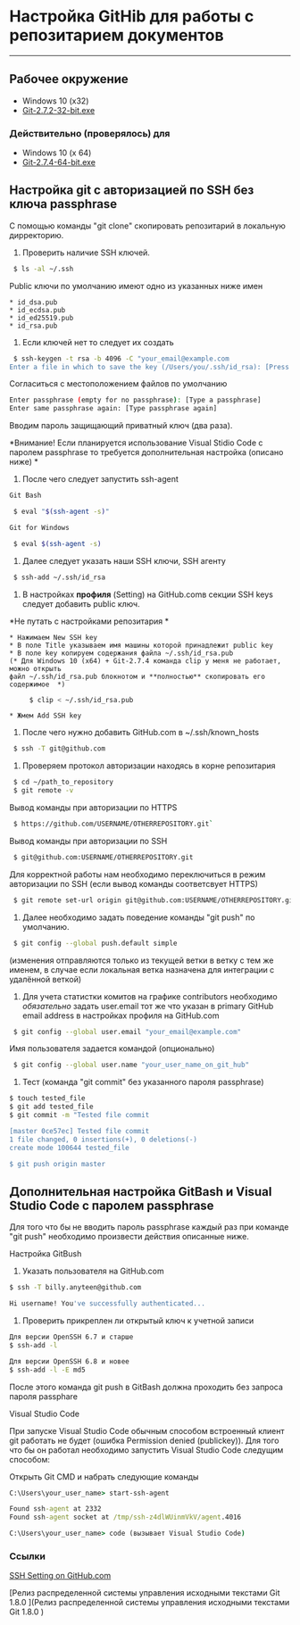# Настройка GitHib для работы с репозитарием документов #

<!--todo добавить какие файлы добавить в .gitignore и как удалить их из индекса (git rm --cached .gitignore) -->

---

## Рабочее окружение ##

* Windows 10 (x32)
* [Git-2.7.2-32-bit.exe](https://git-scm.com/download/win)

### Действительно (проверялось) для ###

* Windows 10 (x 64)
* [Git-2.7.4-64-bit.exe](https://git-scm.com/download/win)

## Настройка git c авторизацией по SSH без ключа passphrase ##

С помощью команды "git clone" скопировать репозитарий в локальную дирректорию.

1. Проверить наличие SSH ключей.

 ```bash
  $ ls -al ~/.ssh
 ```

 Рublic ключи по умолчанию имеют одно из указанных ниже имен

    * id_dsa.pub
    * id_ecdsa.pub
    * id_ed25519.pub
    * id_rsa.pub

1. Если ключей нет то следует их создать

 ```bash
  $ ssh-keygen -t rsa -b 4096 -C "your_email@example.com
 Enter a file in which to save the key (/Users/you/.ssh/id_rsa): [Press enter]
 ```

 Согласиться с местоположением файлов по умолчанию

 ```bash
 Enter passphrase (empty for no passphrase): [Type a passphrase]
 Enter same passphrase again: [Type passphrase again]
 ```

 Вводим пароль защищающий приватный ключ (два раза).

 *Внимание! Если планируется использование Visual Stidio Code с паролем passphrase то требуется дополнительная настройка (описано ниже) *

1. После чего следует запустить ssh-agent

 ```bash
 Git Bash

  $ eval "$(ssh-agent -s)"

 Git for Windows

  $ eval $(ssh-agent -s)
 ```

1. Далее следует указать наши SSH ключи, SSH агенту

 ```bash
  $ ssh-add ~/.ssh/id_rsa
 ```

1. В настройках **профиля** (Setting) на GitHub.comв секции SSH keys следует добавить public ключ.

 *Не путать с настройками репозитария *

    * Нажимаем New SSH key
    * В поле Title указываем имя машины которой принадлежит public key
    * В поле key копируем содержания файла ~/.ssh/id_rsa.pub  
    (* Для Windows 10 (x64) + Git-2.7.4 команда clip у меня не работает, можно открыть
    файл ~/.ssh/id_rsa.pub блокнотом и **полностью** скопировать его содержимое  *)

 ```bash
      $ clip < ~/.ssh/id_rsa.pub
 ```

    * Жмем Add SSH key

1. После чего нужно добавить GitHub.com в ~/.ssh/known_hosts

 ```bash
  $ ssh -T git@github.com
 ```

1. Проверяем протокол авторизации находясь в корне репозитария 

 ```bash
  $ cd ~/path_to_repository
  $ git remote -v
 ```

 Вывод команды при авторизации по HTTPS

 ```bash
  $ https://github.com/USERNAME/OTHERREPOSITORY.git`
 ```

 Вывод команды при авторизации по SSH

 ```bash
  $ git@github.com:USERNAME/OTHERREPOSITORY.git
 ```

 Для корректной работы нам необходимо переключиться в режим авторизации по SSH (если вывод команды соответсвует HTTPS)

 ```bash
  $ git remote set-url origin git@github.com:USERNAME/OTHERREPOSITORY.git
 ```

1. Далее необходимо задать поведение команды "git push" по умолчанию.

 ```bash
  $ git config --global push.default simple
 ```

 (изменения отправляются только из текущей ветки в ветку с тем же именем, в случае если локальная ветка назначена для интеграции с удалённой веткой)

1. Для учета статистки комитов на графике contributors необходимо *обязательно* задать user.email тот же что указан в primary GitHub email
 address в настройках профиля на GitHub.com

 ```bash
  $ git config --global user.email "your_email@example.com"
 ```

 Имя пользователя задается командой (опционально)

 ```bash
  $ git config --global user.name "your_user_name_on_git_hub"
 ```

1. Тест (команда "git commit" без указанного пароля passphrase)

 ```bash
 $ touch tested_file
 $ git add tested_file
 $ git commit -m "Tested file commit

 [master 0ce57ec] Tested file commit
 1 file changed, 0 insertions(+), 0 deletions(-)
 create mode 100644 tested_file

 $ git push origin master
 ```

## Дополнительная настройка GitBash и Visual Studio Code с паролем passphrase ##

Для того что бы не вводить пароль passphrase каждый раз при команде "git push" необходимо произвести
действия описанные ниже.

Настройка GitBush

1. Указать пользователя на GitHub.com

 ```bash
 $ ssh -T billy.anyteen@github.com

 Hi username! You've successfully authenticated...
 ```

1. Проверить прикреплен ли открытый ключ к учетной записи

 ```bash
 Для версии OpenSSH 6.7 и старше
 $ ssh-add -l

 Для версии OpenSSH 6.8 и новее
 $ ssh-add -l -E md5
 ```

 После этого команда git push в GitBash должна проходить без запроса пароля passphare

Visual Studio Code

При запуске Visual Studio Code обычным способом встроенный клиент git работать не будет (ошибка Permission denied (publickey)).
Для того что бы он работал необходимо запустить Visual Studio Code следущим способом:

Открыть Git CMD и набрать следующие команды

```cmd
C:\Users\your_user_name> start-ssh-agent

Found ssh-agent at 2332
Found ssh-agent socket at /tmp/ssh-z4dlWUinmVkV/agent.4016

C:\Users\your_user_name> code (вызывает Visual Studio Code)
```


### Ссылки

[SSH Setting on GitHub.com](https://help.github.com/categories/ssh/)

[Релиз распределенной системы управления исходными текстами Git 1.8.0 ](Релиз распределенной системы управления исходными текстами Git 1.8.0 )
